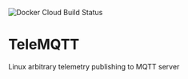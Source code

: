 ![Docker Cloud Build Status](https://img.shields.io/docker/cloud/build/dockerdaan/telemqtt)
# TeleMQTT
Linux arbitrary telemetry publishing to MQTT server
